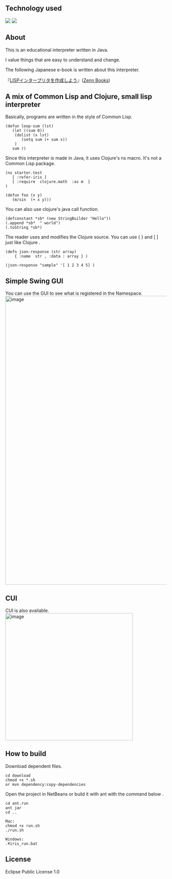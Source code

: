 <div id="top"></div>

## Technology used
<p style="display: inline">
<img src="https://img.shields.io/badge/-Java-007396.svg?logo=java&style=popout">

<img src="https://img.shields.io/badge/-Clojure-5881D8.svg?logo=clojure&style=social">

</p>


## About

This is an educational interpreter written in Java.

I value things that are easy to understand and change.

The following Japanese e-book is written about this interpreter.

『[LISPインタープリタを作成しよう](https://zenn.dev/clazz/books/92f00040722df7)』([Zenn Books](https://zenn.dev/books))


## A mix of Common Lisp and Clojure, small lisp interpreter

Basically, programs are written in the style of Common Lisp.

```
(defun loop-sum (lst)
   (let ((sum 0))
    (dolist (x lst)
       (setq sum (+ sum x))
    )
   sum ))

```

Since this interpreter is made in Java, it uses Clojure's ns macro.
It's not a Common Lisp package.

```
(ns starter.test
   [ :refer-iris ]
   [ :require  clojure.math  :as m  ]
)

(defun foo (x y)
   (m/sin  (+ x y)))

```

You can also use clojure's java call function.

```
(defconstant *sb* (new StringBuilder "Hello"))
(.append *sb*  " world")
(.toString *sb*)
```

The reader uses and modifies the Clojure source.
You can use { } and [ ] just like Clojure .

```
(defn json-response (str array)     
    { :name  str , :data : array } )

(json-response "sample" '[ 1 2 3 4 5] )  

```

## Simple Swing GUI
You can use the GUI to see what is registered in the Namespace.
<img width="903" alt="image" src="https://github.com/user-attachments/assets/ffc9701a-b593-42cc-a8ec-dbc7a6c5136c">

## CUI
CUI is also available.
<img width="398" alt="image" src="https://github.com/user-attachments/assets/c307d756-a76a-4f91-b3a9-3fcce208ea07">

## How to build

Download dependent files.
```
cd download
chmod +x *.sh
or mvn dependency:copy-dependencies
```

Open the project in NetBeans or build it with ant with the command below .

```
cd ant.run
ant jar
cd ..

Mac:
chmod +x run.sh
./run.sh

Windows:
.¥iris_run.bat
```


## License

Eclipse Public License 1.0










